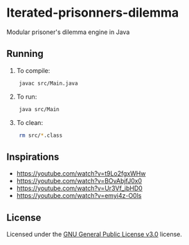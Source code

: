 # Iterated-prisonners-dilemma
Modular prisoner's dilemma engine in Java

## Running
1) To compile:
```sh
    javac src/Main.java
```
2) To run:
```sh
    java src/Main
```
3) To clean:
```sh
    rm src/*.class
```

## Inspirations
 - https://youtube.com/watch?v=t9Lo2fgxWHw
 - https://youtube.com/watch?v=BOvAbjfJ0x0
 - https://youtube.com/watch?v=Ur3Vf_ibHD0
 - https://youtube.com/watch?v=emyi4z-O0ls

## License
Licensed under the [GNU General Public License v3.0](LICENSE) license.